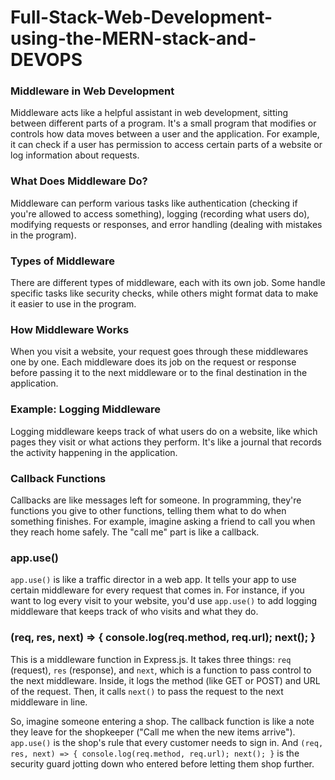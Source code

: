 ﻿# Full-Stack-Web-Development-using-the-MERN-stack-and-DEVOPS
 ### **Middleware in Web Development**

Middleware acts like a helpful assistant in web development, sitting between different parts of a program. It's a small program that modifies or controls how data moves between a user and the application. For example, it can check if a user has permission to access certain parts of a website or log information about requests.

### **What Does Middleware Do?**

Middleware can perform various tasks like authentication (checking if you're allowed to access something), logging (recording what users do), modifying requests or responses, and error handling (dealing with mistakes in the program).

### **Types of Middleware**

There are different types of middleware, each with its own job. Some handle specific tasks like security checks, while others might format data to make it easier to use in the program.

### **How Middleware Works**

When you visit a website, your request goes through these middlewares one by one. Each middleware does its job on the request or response before passing it to the next middleware or to the final destination in the application.

### **Example: Logging Middleware**

Logging middleware keeps track of what users do on a website, like which pages they visit or what actions they perform. It's like a journal that records the activity happening in the application.


### **Callback Functions**

Callbacks are like messages left for someone. In programming, they're functions you give to other functions, telling them what to do when something finishes. For example, imagine asking a friend to call you when they reach home safely. The "call me" part is like a callback.

### **app.use()**

`app.use()` is like a traffic director in a web app. It tells your app to use certain middleware for every request that comes in. For instance, if you want to log every visit to your website, you'd use `app.use()` to add logging middleware that keeps track of who visits and what they do.

### **(req, res, next) => { console.log(req.method, req.url); next(); }**

This is a middleware function in Express.js. It takes three things: `req` (request), `res` (response), and `next`, which is a function to pass control to the next middleware. Inside, it logs the method (like GET or POST) and URL of the request. Then, it calls `next()` to pass the request to the next middleware in line.

So, imagine someone entering a shop. The callback function is like a note they leave for the shopkeeper ("Call me when the new items arrive"). `app.use()` is the shop's rule that every customer needs to sign in. And `(req, res, next) => { console.log(req.method, req.url); next(); }` is the security guard jotting down who entered before letting them shop further.
